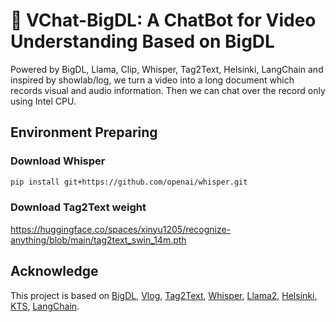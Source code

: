 # 🤖 VChat-BigDL: A ChatBot for Video Understanding Based on BigDL

Powered by BigDL, Llama, Clip, Whisper, Tag2Text, Helsinki, LangChain and inspired by showlab/log, we turn a video into a long document which records visual and audio information. Then we can chat over the record only using Intel CPU.

## Environment Preparing

### Download Whisper

```bash
pip install git+https://github.com/openai/whisper.git
```
### Download Tag2Text weight

<https://huggingface.co/spaces/xinyu1205/recognize-anything/blob/main/tag2text_swin_14m.pth>

## Acknowledge

This project is based on [BigDL](https://github.com/intel-analytics/BigDL), [Vlog](https://github.com/showlab/VLog/tree/main), [Tag2Text](https://tag2text.github.io/), [Whisper](https://github.com/openai/whisper), [Llama2](https://github.com/facebookresearch/llama), [Helsinki](https://huggingface.co/Helsinki-NLP), [KTS](https://inria.hal.science/hal-01022967/PDF/video_summarization.pdf), [LangChain](https://python.langchain.com/en/latest/).